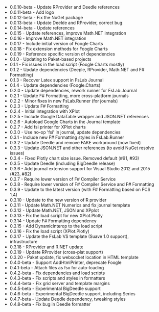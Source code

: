 * 0.0.10-beta - Update RProvider and Deedle references
* 0.0.11-beta - Add logo
* 0.0.12-beta - Fix the NuGet package
* 0.0.13-beta - Update Deelde and RProvider, correct bug
* 0.0.14-beta - Update references
* 0.0.15 - Update references, improve Math.NET integration
* 0.0.16 - Improve Math.NET integration
* 0.0.17 - Include initial version of Foogle Charts
* 0.0.18 - Fix extension methods for Foogle Charts
* 0.0.19 - Reference specific version of dependencies
* 0.1.0 - Updating to Paket-based projects
* 0.1.1 - Fix issues in the load script (Foogle Charts mostly)
* 0.1.2 - Update dependencies (Deeple, RProvider, Math.NET and F# Formatting)
* 0.1.3 - Recover Latex support in FsLab Journal
* 0.1.4 - Update dependencies (Foogle.Charts)
* 0.2.0 - Update dependencies, rework runner for FsLab Journal
* 0.2.1 - Update F# Formatting, more cross-platform journals
* 0.2.2 - Minor fixes in new FsLab.Runner (for journals)
* 0.2.3 - Update F# Formatting
* 0.2.4 - Initial integration with XPlot
* 0.2.5 - Include Google DataTable wrapper and JSON.NET references
* 0.2.6 - Autoload Google Charts in the Journal template
* 0.2.7 - Add fsi printer for XPlot charts
* 0.3.0 - Use no-op 'fsi' in journal, update dependencies
* 0.3.1 - Include new F# Formatting styles in FsLab.Runner
* 0.3.2 - Update Deedle and remove FAKE workaround (now fixed)
* 0.3.3 - Update JSON.NET and other references (to avoid NuGet resolve issues)
* 0.3.4 - Fixed Plotly chart size issue. Removed default (#91, #93)
* 0.3.5 - Update Deedle (including BigDeedle release)
* 0.3.6 - Add journal extension support for Visual Studio 2012 and 2015 (#23, #82)
* 0.3.7 - Require lower version of F# Compiler Service
* 0.3.8 - Require lower version of F# Compiler Service and F# Formatting
* 0.3.9 - Update to the latest version (with F# Formatting based on FCS 1.4)
* 0.3.10 - Update to the new version of R provider
* 0.3.11 - Update Math.NET Numerics and fix journal template
* 0.3.12 - Update Math.NET, JSON and XPplot
* 0.3.13 - Fix the load script for new XPlot.Plotly
* 0.3.14 - Update F# Formatting dependency
* 0.3.15 - Add DynamicInterop to the load script
* 0.3.16 - Fix the load script (XPlot.Plotly)
* 0.3.17 - Update the FsLab VS template (Suave 1.0 support), infrastructure
* 0.3.18 - RProvider and R.NET update
* 0.3.19 - Update RProvider (cross-plat support)
* 0.3.20 - Paket update, fix websocket location in HTML template
* 0.4.0-beta - Support AddHtmlPrinter, deprecate Foogle
* 0.4.1-beta - Attach files as fsx for auto-loading
* 0.4.2-beta - Fix dependencies and load scripts
* 0.4.3-beta - Fix scripts and styles in formatters
* 0.4.4-beta - Fix grid server and template margins
* 0.4.5-beta - Experimental BigDeedle support
* 0.4.6-beta - Experimental BigDeedle support, including Series
* 0.4.7-beta - Update Deedle dependency, tweaking styles
* 0.4.8-beta - Fix bug in Deedle formatter
